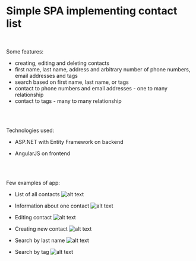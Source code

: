 # Simple SPA implementing contact list #

<br>

Some features:
* creating, editing and deleting contacts
* first name, last name, address and arbitrary number of phone numbers, email addresses and tags
* search based on first name, last name, or tags
* contact to phone numbers and email addresses - one to many relationship
* contact to tags - many to many relationship

<br><br>

Technologies used:
* ASP.NET with Entity Framework on backend
* AngularJS on frontend
     
     
     <br><br>
     
Few examples of app:
 
* List of all contacts
 ![alt text](https://image.ibb.co/gcdiBG/Screenshot_7.png)

* Information about one contact
![alt text](https://image.ibb.co/di13BG/Screenshot_1.png)

* Editing contact
![alt text](https://image.ibb.co/eE41yw/Screenshot_2.png)

* Creating new contact
![alt text](https://image.ibb.co/fZKqrG/Screenshot_3.png)
 
* Search by last name
![alt text](https://image.ibb.co/eACX5b/Screenshot_4.png)
 
* Search by tag
![alt text](https://image.ibb.co/kMM3BG/Screenshot_5.png)
